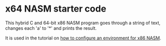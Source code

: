 # x64 NASM starter code
This hybrid C and 64-bit x86 NASM program goes through a string of text, changes each 'a' to '*' and prints the result. 

It is used in the tutorial on [how to configure an environment for x86 NASM](https://www.eagle44.io/blog/how-to-configure-an-ide-for-x86-nasm-on-linux/).
